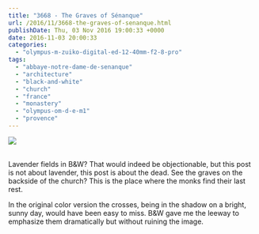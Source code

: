 ```yaml
---
title: "3668 - The Graves of Sénanque"
url: /2016/11/3668-the-graves-of-senanque.html
publishDate: Thu, 03 Nov 2016 19:00:33 +0000
date: 2016-11-03 20:00:33
categories: 
  - "olympus-m-zuiko-digital-ed-12-40mm-f2-8-pro"
tags: 
  - "abbaye-notre-dame-de-senanque"
  - "architecture"
  - "black-and-white"
  - "church"
  - "france"
  - "monastery"
  - "olympus-om-d-e-m1"
  - "provence"
---
```

<div class="container">
<div class="center"><a target="_blank" href="https://d25zfm9zpd7gm5.cloudfront.net/1200x1200/2016/20160620_140452_lr.jpg"><img class="webfeedsFeaturedVisual" src="https://d25zfm9zpd7gm5.cloudfront.net/0600x0600/2016/20160620_140452_lr.jpg" /></a></div>
</div>
<br />

Lavender fields in B&amp;W? That would indeed be objectionable, but this post is not about lavender, this post is about the dead. See the graves on the backside of the church? This is the place where the monks find their last rest. 

In the original color version the crosses, being in the shadow on a bright, sunny day, would have been easy to miss. B&amp;W gave me the leeway to emphasize them dramatically but without ruining the image. 
